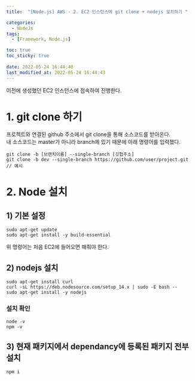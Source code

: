 ```yaml
---
title:  "[Node.js] AWS - 2. EC2 인스턴스에 git clone + nodejs 설치하기 "

categories:
  - NodeJs
tags:
  - [Framework, Node.js]

toc: true
toc_sticky: true
 
date: 2022-05-24 16:44:40
last_modified_at: 2022-05-24 16:44:43
---
```

이전에 생성했던 EC2 인스턴스에 접속하여 진행한다.
# 1. git clone 하기
프로젝트와 연결된 github 주소에서 git clone을 통해 소스코드를 받아온다.<br>
내 소스코드는 master가 아니라 branch에 있기 때문에 아래 명령어를 입력했다.
```
git clone -b [브랜치이름] --single-branch [깃헙주소]
git clone -b dev --single-branch https://github.com/user/project.git // 예시
```

# 2. Node 설치
## 1) 기본 설정
```
sudo apt-get update
sudo apt-get install -y build-essential
```
위 명령어는 처음 EC2에 들어오면 해줘야 한다.
## 2) nodejs 설치
```
sudo apt-get install curl
curl -sL https://deb.nodesource.com/setup_14.x | sudo -E bash --
sudo apt-get install -y nodejs
```
### 설치 확인
```
node -v
npm -v
```
## 3) 현재 패키지에서 dependancy에 등록된 패키지 전부 설치
```
npm i
```




